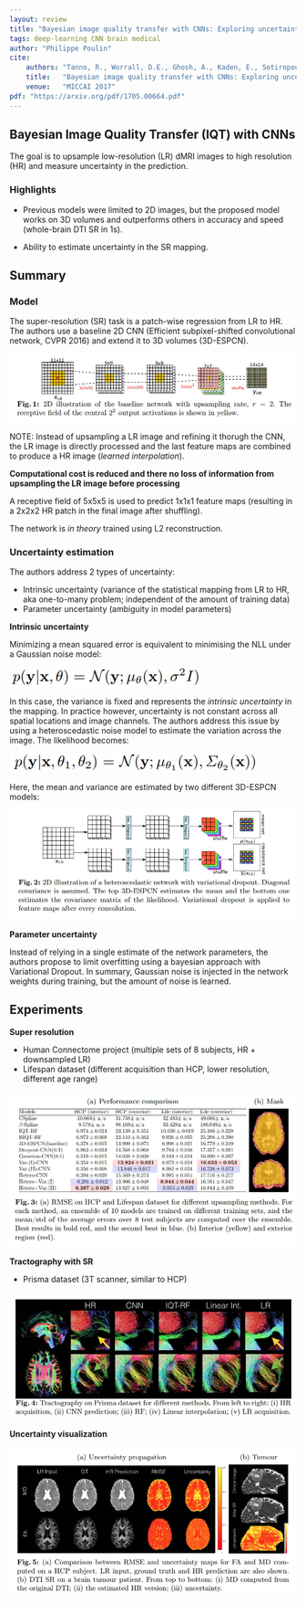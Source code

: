 ```yaml
---
layout: review
title: "Bayesian image quality transfer with CNNs: Exploring uncertainty in dMRI super-resolution"
tags: deep-learning CNN brain medical
author: "Philippe Poulin"
cite:
    authors: "Tanno, R., Worrall, D.E., Ghosh, A., Kaden, E., Sotiropoulos, S.N., Criminisi, A. and Alexander, D.C."
    title:   "Bayesian image quality transfer with CNNs: Exploring uncertainty in dMRI super-resolution"
    venue:   "MICCAI 2017"
pdf: "https://arxiv.org/pdf/1705.00664.pdf"
---
```


## Bayesian Image Quality Transfer (IQT) with CNNs

The goal is to upsample low-resolution (LR) dMRI images to high resolution (HR) and measure uncertainty in the prediction.

### Highlights

- Previous models were limited to 2D images, but the proposed model works on 3D volumes and outperforms others in accuracy and speed (whole-brain DTI SR in 1s).

- Ability to estimate uncertainty in the SR mapping. 


## Summary

### Model

The super-resolution (SR) task is a patch-wise regression from LR to HR. The authors use a baseline 2D CNN (Efficient subpixel-shifted convolutional network, CVPR 2016) and extend it to 3D volumes (3D-ESPCN).

![](/article/images/dmri-sr-uncertainty/figure1.jpg)

NOTE: Instead of upsampling a LR image and refining it thorugh the CNN, the LR image is directly processed and the last feature maps are combined to produce a HR image (*learned interpolation*).

**Computational cost is reduced and there no loss of information from upsampling the LR image before processing**

A receptive field of 5x5x5 is used to predict 1x1x1 feature maps (resulting in a 2x2x2 HR patch in the final image after shuffling).

The network is *in theory* trained using L2 reconstruction.


### Uncertainty estimation

The authors address 2 types of uncertainty:
- Intrinsic uncertainty (variance of the statistical mapping from LR to HR, aka one-to-many problem; independent of the amount of training data)
- Parameter uncertainty (ambiguity in model parameters)


**Intrinsic uncertainty**

Minimizing a mean squared error is equivalent to minimising the NLL under a Gaussian noise model:

![](/article/images/dmri-sr-uncertainty/equation1.jpg)

In this case, the variance is fixed and represents the *intrinsic uncertainty* in the mapping. In practice however, uncertainty is not constant across all spatial locations and image channels. The authors address this issue by using a heteroscedastic noise model to estimate the variation across the image. The likelihood becomes:

![](/article/images/dmri-sr-uncertainty/equation2.jpg)

Here, the mean and variance are estimated by two different 3D-ESPCN models:

![](/article/images/dmri-sr-uncertainty/figure2.jpg)


**Parameter uncertainty**

Instead of relying in a single estimate of the network parameters, the authors propose to limit overfitting using a bayesian approach with Variational Dropout. In summary, Gaussian noise is injected in the network weights during training, but the amount of noise is learned.



## Experiments

**Super resolution**
- Human Connectome project (multiple sets of 8 subjects, HR + downsampled LR)
- Lifespan dataset (different acquisition than HCP, lower resolution, different age range)

![](/article/images/dmri-sr-uncertainty/figure3.jpg)

**Tractography with SR**
- Prisma dataset (3T scanner, similar to HCP)

![](/article/images/dmri-sr-uncertainty/figure4.jpg)


**Uncertainty visualization**

![](/article/images/dmri-sr-uncertainty/figure5.jpg)
